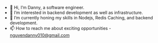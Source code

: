 - 👋 Hi, I’m Danny, a software engineer.
- 👀 I’m interested in backend development as well as infrastructure.
- 🌱 I’m currently honing my skills in Nodejs, Redis Caching, and backend development.
- 📫 How to reach me about exciting opportunities - nguyendanny010@gmail.com

<!---
nguyendanny010/nguyendanny010 is a ✨ special ✨ repository because its `README.md` (this file) appears on your GitHub profile.
You can click the Preview link to take a look at your changes.
--->
